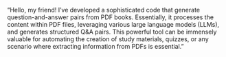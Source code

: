 “Hello, my friend! I’ve developed a sophisticated code that generate question-and-answer pairs from PDF books. Essentially, it processes the content within PDF files, leveraging various large language models (LLMs), and generates structured Q&A pairs. This powerful tool can be immensely valuable for automating the creation of study materials, quizzes, or any scenario where extracting information from PDFs is essential.”